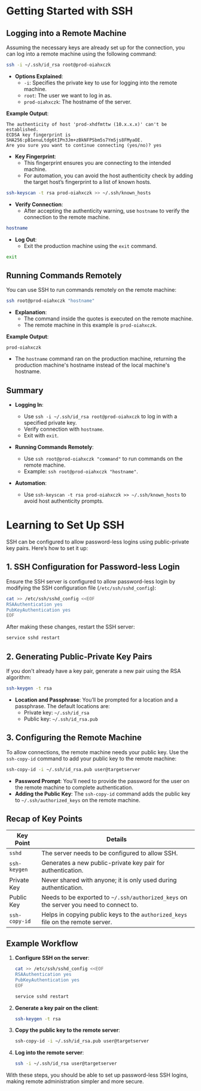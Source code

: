 # Getting Started with SSH

## Logging into a Remote Machine

Assuming the necessary keys are already set up for the connection, you can log into a remote machine using the following command:

```bash
ssh -i ~/.ssh/id_rsa root@prod-oiahxczk
```

- **Options Explained**:
  - `-i`: Specifies the private key to use for logging into the remote machine.
  - `root`: The user we want to log in as.
  - `prod-oiahxczk`: The hostname of the server.

**Example Output**:
```text
The authenticity of host 'prod-xhdfmttw (10.x.x.x)' can't be established.
ECDSA key fingerprint is SHA256:pB1enuLtdg6tIPn3Jm+zBkNFPSbm5s7Ym5js8FMyaOE.
Are you sure you want to continue connecting (yes/no)? yes
```

- **Key Fingerprint**:
  - This fingerprint ensures you are connecting to the intended machine.
  - For automation, you can avoid the host authenticity check by adding the target host’s fingerprint to a list of known hosts.

```bash
ssh-keyscan -t rsa prod-oiahxczk >> ~/.ssh/known_hosts
```

- **Verify Connection**:
  - After accepting the authenticity warning, use `hostname` to verify the connection to the remote machine.

```bash
hostname
```

- **Log Out**:
  - Exit the production machine using the `exit` command.

```bash
exit
```

## Running Commands Remotely

You can use SSH to run commands remotely on the remote machine:

```bash
ssh root@prod-oiahxczk "hostname"
```

- **Explanation**:
  - The command inside the quotes is executed on the remote machine.
  - The remote machine in this example is `prod-oiahxczk`.

**Example Output**:
```text
prod-oiahxczk
```

- The `hostname` command ran on the production machine, returning the production machine's hostname instead of the local machine's hostname.

## Summary

- **Logging In**:
  - Use `ssh -i ~/.ssh/id_rsa root@prod-oiahxczk` to log in with a specified private key.
  - Verify connection with `hostname`.
  - Exit with `exit`.

- **Running Commands Remotely**:
  - Use `ssh root@prod-oiahxczk "command"` to run commands on the remote machine.
  - Example: `ssh root@prod-oiahxczk "hostname"`.

- **Automation**:
  - Use `ssh-keyscan -t rsa prod-oiahxczk >> ~/.ssh/known_hosts` to avoid host authenticity prompts.


# Learning to Set Up SSH

SSH can be configured to allow password-less logins using public-private key pairs. Here’s how to set it up:

## 1. SSH Configuration for Password-less Login

Ensure the SSH server is configured to allow password-less login by modifying the SSH configuration file (`/etc/ssh/sshd_config`):

```bash
cat >> /etc/ssh/sshd_config <<EOF
RSAAuthentication yes
PubKeyAuthentication yes
EOF
```

After making these changes, restart the SSH server:

```bash
service sshd restart
```

## 2. Generating Public-Private Key Pairs

If you don't already have a key pair, generate a new pair using the RSA algorithm:

```bash
ssh-keygen -t rsa
```

- **Location and Passphrase**: You’ll be prompted for a location and a passphrase. The default locations are:
  - Private key: `~/.ssh/id_rsa`
  - Public key: `~/.ssh/id_rsa.pub`

## 3. Configuring the Remote Machine

To allow connections, the remote machine needs your public key. Use the `ssh-copy-id` command to add your public key to the remote machine:

```bash
ssh-copy-id -i ~/.ssh/id_rsa.pub user@targetserver
```

- **Password Prompt**: You’ll need to provide the password for the user on the remote machine to complete authentication.
- **Adding the Public Key**: The `ssh-copy-id` command adds the public key to `~/.ssh/authorized_keys` on the remote machine.

## Recap of Key Points

| Key Point        | Details                                                                                 |
|------------------|-----------------------------------------------------------------------------------------|
| `sshd`           | The server needs to be configured to allow SSH.                                         |
| `ssh-keygen`     | Generates a new public-private key pair for authentication.                             |
| Private Key      | Never shared with anyone; it is only used during authentication.                        |
| Public Key       | Needs to be exported to `~/.ssh/authorized_keys` on the server you need to connect to.  |
| `ssh-copy-id`    | Helps in copying public keys to the `authorized_keys` file on the remote server.        |

## Example Workflow

1. **Configure SSH on the server**:
   ```bash
   cat >> /etc/ssh/sshd_config <<EOF
   RSAAuthentication yes
   PubKeyAuthentication yes
   EOF

   service sshd restart
   ```

2. **Generate a key pair on the client**:
   ```bash
   ssh-keygen -t rsa
   ```

3. **Copy the public key to the remote server**:
   ```bash
   ssh-copy-id -i ~/.ssh/id_rsa.pub user@targetserver
   ```

4. **Log into the remote server**:
   ```bash
   ssh -i ~/.ssh/id_rsa user@targetserver
   ```

With these steps, you should be able to set up password-less SSH logins, making remote administration simpler and more secure.
